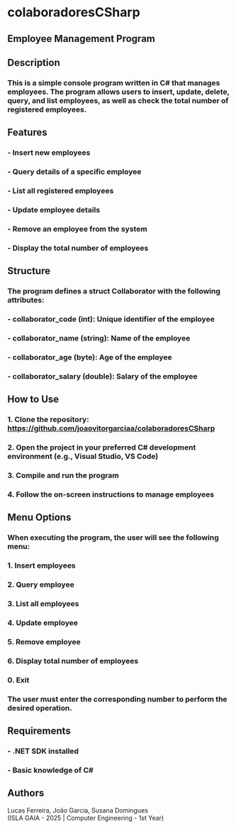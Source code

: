 <h1>colaboradoresCSharp</h1>

<h2>Employee Management Program</h2>

<h2>Description</h2>
<h3>
    This is a simple console program written in C# that manages employees. 
    The program allows users to insert, update, delete, query, and list employees, 
    as well as check the total number of registered employees.
</h3>

<h2>Features</h2>
<h3>- Insert new employees</h3>
<h3>- Query details of a specific employee</h3>
<h3>- List all registered employees</h3>
<h3>- Update employee details</h3>
<h3>- Remove an employee from the system</h3>
<h3>- Display the total number of employees</h3>

<h2>Structure</h2>
<h3>
    The program defines a struct Collaborator with the following attributes:
</h3>
<h3>- collaborator_code (int): Unique identifier of the employee</h3>
<h3>- collaborator_name (string): Name of the employee</h3>
<h3>- collaborator_age (byte): Age of the employee</h3>
<h3>- collaborator_salary (double): Salary of the employee</h3>

<h2>How to Use</h2>
<h3>1. Clone the repository: 
    <a href="https://github.com/joaovitorgarciaa/colaboradoresCSharp">
        https://github.com/joaovitorgarciaa/colaboradoresCSharp
    </a>
</h3>
<h3>2. Open the project in your preferred C# development environment 
    (e.g., Visual Studio, VS Code)
</h3>
<h3>3. Compile and run the program</h3>
<h3>4. Follow the on-screen instructions to manage employees</h3>

<h2>Menu Options</h2>
<h3>
    When executing the program, the user will see the following menu:
</h3>

<h3>1. Insert employees</h3>
<h3>2. Query employee</h3> 
<h3>3. List all employees</h3> 
<h3>4. Update employee</h3>
<h3>5. Remove employee</h3> 
<h3>6. Display total number of employees</h3>
<h3>0. Exit</h3>

<h3>
    The user must enter the corresponding number to perform the desired operation.
</h3>

<h2>Requirements</h2>
<h3>- .NET SDK installed</h3> 
<h3>- Basic knowledge of C#</h3>

<h2>Authors</h2>
    Lucas Ferreira, João Garcia, Susana Domingues
    <br>(ISLA GAIA - 2025 | Computer Engineering - 1st Year)
